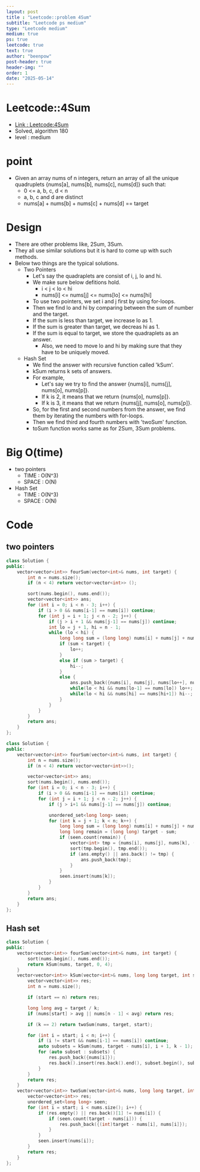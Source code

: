 ```yaml
---
layout: post
title : "Leetcode::problem 4Sum"
subtitle: "Leetcode ps medium"
type: "Leetcode medium"
medium: true
ps: true
leetcode: true
text: true
author: "beenpow"
post-header: true
header-img: ""
order: 1
date: "2025-05-14"
---
```


# Leetcode::4Sum
- [Link : Leetcode:4Sum](https://leetcode.com/problems/4sum/description/?envType=company&envId=google&favoriteSlug=google-thirty-days)
- Solved, algorithm 180
- level : medium

# point
- Given an array nums of n integers, return an array of all the unique quadruplets {nums[a], nums[b], nums[c], nums[d]} such that:
    - 0 <= a, b, c, d < n
    - a, b, c and d are distinct
    - nums[a] + nums[b] + nums[c] + nums[d] == target

# Design
- There are other problems like, 2Sum, 3Sum.
- They all use similar solutions but it is hard to come up with such methods.
- Below two things are the typical solutions.
    - Two Pointers
        - Let's say the quadraplets are consist of i, j, lo and hi.
        - We make sure below defitions hold.
            - i < j < lo < hi
            - nums[i] <= nums[j] <= nums[lo] <= nums[hi]
        - To use two pointers, we set i and j first by using for-loops.
        - Then we find lo and hi by comparing between the sum of number and the target.
        - If the sum is less than target, we increase lo as 1.
        - If the sum is greater than target, we decreas hi as 1.
        - If the sum is equal to target, we store the quadraplets as an answer.
            - Also, we need to move lo and hi by making sure that they have to be uniquely moved.
    - Hash Set
        - We find the answer with recursive function called 'kSum'.
        - kSum returns k sets of answers.
        - For example,
            - Let's say we try to find the answer {nums[i], nums[j], nums[o], nums[p]}.
            - If k is 2, it means that we return {nums[o], nums[p]}.
            - If k is 3, it means that we return {nums[j], nums[o], nums[p]}.
        - So, for the first and second numbers from the answer, we find them by iterating the numbers with for-loops.
        - Then we find third and fourth numbers with 'twoSum' function.
        - toSum function works same as for 2Sum, 3Sum problems.

# Big O(time)
- two pointers
    - TIME : O(N^3)
    - SPACE : O(N)
- Hash Set
    - TIME : O(N^3)
    - SPACE : O(N)

# Code

## two pointers

```cpp
class Solution {
public:
    vector<vector<int>> fourSum(vector<int>& nums, int target) {
        int n = nums.size();
        if (n < 4) return vector<vector<int>> ();

        sort(nums.begin(), nums.end());
        vector<vector<int>> ans;
        for (int i = 0; i < n - 3; i++) {
            if (i > 0 && nums[i-1] == nums[i]) continue;
            for (int j = i + 1; j < n - 2; j++) {
                if (j > i + 1 && nums[j-1] == nums[j]) continue;
                int lo = j + 1, hi = n - 1;
                while (lo < hi) {
                    long long sum = (long long) nums[i] + nums[j] + nums[lo] + nums[hi];
                    if (sum < target) {
                        lo++;
                    }
                    else if (sum > target) {
                        hi--;
                    }
                    else {
                        ans.push_back({nums[i], nums[j], nums[lo++], nums[hi--]});
                        while(lo < hi && nums[lo-1] == nums[lo]) lo++;
                        while(lo < hi && nums[hi] == nums[hi+1]) hi--;
                    }
                }
            }
        }
        return ans;
    }
};
```

```cpp
class Solution {
public:
    vector<vector<int>> fourSum(vector<int>& nums, int target) {
        int n = nums.size();
        if (n < 4) return vector<vector<int>>();

        vector<vector<int>> ans;
        sort(nums.begin(), nums.end());
        for (int i = 0; i < n - 3; i++) {
            if (i > 0 && nums[i-1] == nums[i]) continue;
            for (int j = i + 1; j < n - 2; j++) {
                if (j > i+1 && nums[j-1] == nums[j]) continue;

                unordered_set<long long> seen;
                for (int k = j + 1; k < n; k++) {
                    long long sum = (long long) nums[i] + nums[j] + nums[k];
                    long long remain = (long long) target - sum;
                    if (seen.count(remain)) {
                        vector<int> tmp = {nums[i], nums[j], nums[k], (int) remain};
                        sort(tmp.begin(), tmp.end());
                        if (ans.empty() || ans.back() != tmp) {
                            ans.push_back(tmp);
                        }
                    }
                    seen.insert(nums[k]);
                }
            }
        }
        return ans;
    }
};
```

## Hash set

```cpp
class Solution {
public:
    vector<vector<int>> fourSum(vector<int>& nums, int target) {
        sort(nums.begin(), nums.end());
        return kSum(nums, target, 0, 4);
    }
    vector<vector<int>> kSum(vector<int>& nums, long long target, int start, int k) {
        vector<vector<int>> res;
        int n = nums.size();

        if (start == n) return res;

        long long avg = target / k;
        if (nums[start] > avg || nums[n - 1] < avg) return res;

        if (k == 2) return twoSum(nums, target, start);

        for (int i = start; i < n; i++) {
            if (i != start && nums[i-1] == nums[i]) continue;
            auto subsets = kSum(nums, target - nums[i], i + 1, k - 1);
            for (auto subset : subsets) {
                res.push_back({nums[i]});
                res.back().insert(res.back().end(), subset.begin(), subset.end());
            }
        }
        return res;
    }
    vector<vector<int>> twoSum(vector<int>& nums, long long target, int start) {
        vector<vector<int>> res;
        unordered_set<long long> seen;
        for (int i = start; i < nums.size(); i++) {
            if (res.empty() || res.back()[1] != nums[i]) {
                if (seen.count(target - nums[i])) {
                    res.push_back({(int)target - nums[i], nums[i]});
                }
            }
            seen.insert(nums[i]);
        }
        return res;
    }
};
```